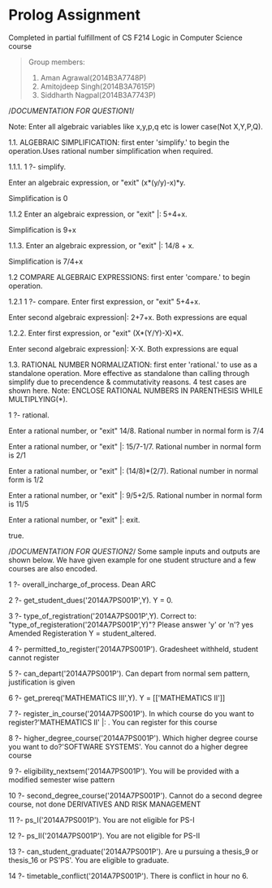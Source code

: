 # Prolog Assignment
Completed in partial fulfillment of  CS F214 Logic in Computer Science course

> Group members: 
> 1. Aman Agrawal(2014B3A7748P)
> 2. Amitojdeep Singh(2014B3A7615P)
> 3. Siddharth Nagpal(2014B3A7743P)

/*DOCUMENTATION FOR QUESTION1*/

Note: Enter all algebraic variables like x,y,p,q etc is lower case(Not X,Y,P,Q).

1.1. ALGEBRAIC SIMPLIFICATION: first enter 'simplify.' to begin the operation.Uses rational number simplification when required.

1.1.1.
1 ?- simplify.

Enter an algebraic expression, or "exit" (x*(y/y)-x)*y.

Simplification is  0

1.1.2
Enter an algebraic expression, or "exit" |: 5+4+x.

Simplification is  9+x

1.1.3.
Enter an algebraic expression, or "exit" |: 14/8 + x.

Simplification is  7/4+x

1.2 COMPARE ALGEBRAIC EXPRESSIONS: first enter 'compare.' to begin operation.

1.2.1
1 ?- compare.
Enter first expression, or "exit" 5+4+x.

Enter second algebraic expression|: 2+7+x.
Both expressions are equal

1.2.2.
Enter first expression, or "exit" (X*(Y/Y)-X)*X.

Enter second algebraic expression|: X-X.
Both expressions are equal

1.3. RATIONAL NUMBER NORMALIZATION: first enter 'rational.' to use as a standalone operation. More effective as standalone than calling through simplify due to precendence & commutativity reasons. 4 test cases are shown here.
Note: ENCLOSE RATIONAL NUMBERS IN PARENTHESIS WHILE MULTIPLYING(*).

1 ?- rational.

Enter a rational number, or "exit" 14/8.
Rational number in normal form is  7/4

Enter a rational number, or "exit" |: 15/7-1/7.
Rational number in normal form is  2/1

Enter a rational number, or "exit" |: (14/8)*(2/7).
Rational number in normal form is  1/2

Enter a rational number, or "exit" |: 9/5+2/5.
Rational number in normal form is  11/5

Enter a rational number, or "exit" |: exit.

true.


/*DOCUMENTATION FOR QUESTION2*/
Some sample inputs and outputs are shown below. We have given example for one student structure and a few courses are also encoded.

1 ?- overall_incharge_of_process.
Dean ARC

2 ?- get_student_dues('2014A7PS001P',Y).
Y = 0.

3 ?- type_of_registration('2014A7PS001P',Y).
Correct to: "type_of_registeration('2014A7PS001P',Y)"? 
Please answer 'y' or 'n'? yes
Amended Registeration
Y = student_altered.

4 ?- permitted_to_register('2014A7PS001P').
Gradesheet withheld, student cannot register

5 ?- can_depart('2014A7PS001P').
Can depart from normal sem pattern, justification is given

6 ?- get_prereq('MATHEMATICS III',Y).
Y = [['MATHEMATICS II']] 

7 ?- register_in_course('2014A7PS001P').
In which course do you want to register?'MATHEMATICS II'
|: .
You can register for this course


8 ?- higher_degree_course('2014A7PS001P').
Which higher degree course you want to do?'SOFTWARE SYSTEMS'.
You cannot do a higher degree course

9 ?-  eligibility_nextsem('2014A7PS001P').
You will be provided with a modified semester wise pattern

10 ?- second_degree_course('2014A7PS001P').
Cannot do a second degree course, not done DERIVATIVES AND RISK MANAGEMENT

11 ?- ps_I('2014A7PS001P').
You are not eligible for PS-I

12 ?- ps_II('2014A7PS001P').
You are not eligible for PS-II

13 ?- can_student_graduate('2014A7PS001P').
Are u pursuing a thesis_9 or thesis_16 or PS'PS'.
You are eligible to graduate.

14 ?- timetable_conflict('2014A7PS001P').
There is conflict in hour no 6.

